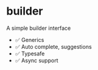 # builder
A simple builder interface

- ✅ Generics
- ✅ Auto complete, suggestions
- ✅ Typesafe
- ✅ Async support

